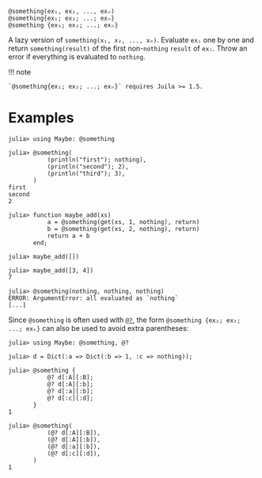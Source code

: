     @something(ex₁, ex₂, ..., exₙ)
    @something{ex₁; ex₂; ...; exₙ}
    @something {ex₁; ex₂; ...; exₙ}

A lazy version of `something(x₁, x₂, ..., xₙ)`.  Evaluate `exᵢ` one by
one and return `something(result)` of the first non-`nothing` `result`
of `exᵢ`.  Throw an error if everything is evaluated to `nothing`.

!!! note

    `@something{ex₁; ex₂; ...; exₙ}` requires Juila >= 1.5.

# Examples
```jldoctest
julia> using Maybe: @something

julia> @something(
           (println("first"); nothing),
           (println("second"); 2),
           (println("third"); 3),
       )
first
second
2

julia> function maybe_add(xs)
           a = @something(get(xs, 1, nothing), return)
           b = @something(get(xs, 2, nothing), return)
           return a + b
       end;

julia> maybe_add([])

julia> maybe_add([3, 4])
7

julia> @something(nothing, nothing, nothing)
ERROR: ArgumentError: all evaluated as `nothing`
[...]
```

Since `@something` is often used with [`@?`](@ref), the form
`@something {ex₁; ex₂; ...; exₙ}` can also be used to avoid extra
parentheses:

```jldoctest
julia> using Maybe: @something, @?

julia> d = Dict(:a => Dict(:b => 1, :c => nothing));

julia> @something {
           @? d[:A][:B];
           @? d[:A][:b];
           @? d[:a][:b];
           @? d[:c][:d];
       }
1

julia> @something(
           (@? d[:A][:B]),
           (@? d[:A][:b]),
           (@? d[:a][:b]),
           (@? d[:c][:d]),
       )
1
```
